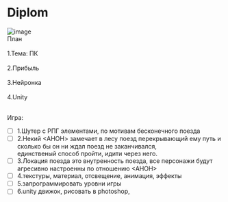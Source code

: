 # Diplom
![image](https://github.com/Sh1Ze96/Diplom/assets/97594421/8538a4ac-1723-49b5-bb3e-fdd5aa037660)
<br>План</br>
<br>1.Тема: ПК</br>
<br>2.Прибыль</br>
<br>3.Нейронка</br>
<br>4.Unity</br>

<br>Игра:
- [ ] 1.Шутер с РПГ элементами, по мотивам бесконечного поезда
- [ ] 2.Некий <АНОН> замечает в лесу поезд перекрывающий ему путь и сколько бы он ни ждал поезд не заканчивался, <br>единственый способ пройти, идити через него.
- [ ] 3.Локация поезда это внутренность поезда, все персонажи будут агресивно настроенны по отношению <АНОН>
- [ ] 4.текстуры, материал, отсвещение, анимация, эффекты
- [ ] 5.запрограммировать уровни игры
- [ ] 6.unity движок, рисовать в photoshop,</br>
